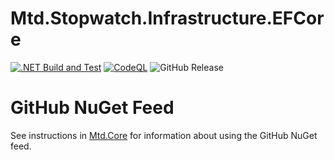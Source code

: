 # Mtd.Stopwatch.Infrastructure.EFCore

[![.NET Build and Test](https://github.com/CUMTD/Mtd.Stopwatch.Infrastructure.EFCore/actions/workflows/build-test.yml/badge.svg)](https://github.com/CUMTD/Mtd.Stopwatch.Infrastructure.EFCore/actions/workflows/build-test.yml)
[![CodeQL](https://github.com/CUMTD/Mtd.Stopwatch.Infrastructure.EFCore/actions/workflows/codeql.yml/badge.svg)](https://github.com/CUMTD/Mtd.Stopwatch.Infrastructure.EFCore/actions/workflows/codeql.yml)
![GitHub Release](https://img.shields.io/github/v/release/cumtd/Mtd.Stopwatch.Infrastructure.EFCore?sort=semver&style=flat&logo=nuget&color=34D058&cacheSeconds=300)

# GitHub NuGet Feed

See instructions in [Mtd.Core](https://github.com/CUMTD/Mtd.Core) for information about using the GitHub NuGet feed.